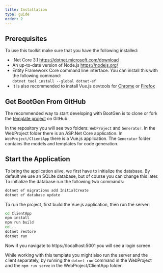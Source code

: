 ```yaml
---
title: Installation
type: guide
order: 2
---
```

## Prerequisites

To use this toolkit make sure that you have the following installed:
 * .Net Core 3.1 https://dotnet.microsoft.com/download
 * An up-to-date version of Node.js https://nodejs.org/
 * Entity Framework Core command line interface. You can install this with the following command: <br>
   `dotnet tool install --global dotnet-ef`
 * It is also recommended to install Vue.js devtools for [Chrome](https://chrome.google.com/webstore/detail/vuejs-devtools/nhdogjmejiglipccpnnnanhbledajbpd?hl=en) or [Firefox](https://addons.mozilla.org/en-US/firefox/addon/vue-js-devtools/)

## Get BootGen From GitHub

The recommended way to start developing with BootGen is to clone or fork the [template project](https://github.com/BootGen/BootGenVue) on GitHub.

In the repository you will see two folders: `WebProject` and `Generator`. In the WebProject folder there is an ASP.Net Core application. In `WebProject/ClientApp` there is a Vue.js application. The `Generator` folder contains the models and templates for code generation. 

## Start the Application

To bring the application alive, we first have to initialize the database. By default we use an SQLite database, but of course you can change this later. To initialize the database run the following two commands:

```sh
dotnet ef migrations add InitialCreate
dotnet ef database update
```

To run the project, first build the Vue.js application, then run the server:
```sh
cd ClientApp
npm install
npm run build
cd ..
dotnet restore
dotnet run
```

Now if you navigate to https://localhost:5001 you will see a login screen.

While working with this template you might also run the server and the client separately, by running the `dotnet run` command in the WebProject and the `npm run serve` in the WebProject/ClientApp folder.
